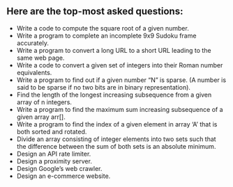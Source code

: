 ## Here are the top-most asked questions:
- Write a code to compute the square root of a given number.
- Write a program to complete an incomplete 9x9 Sudoku frame accurately.
- Write a program to convert a long URL to a short URL leading to the same web page.
- Write a code to convert a given set of integers into their Roman number equivalents.
- Write a program to find out if a given number “N” is sparse. (A number is said to be sparse if no two bits are in binary representation).
- Find the length of the longest increasing subsequence from a given array of n integers.
- Write a program to find the maximum sum increasing subsequence of a given array arr[].
- Write a program to find the index of a given element in array ‘A’ that is both sorted and rotated.
- Divide an array consisting of integer elements into two sets such that the difference between the sum of both sets is an absolute minimum.
- Design an API rate limiter.
- Design a proximity server.
- Design Google’s web crawler.
- Design an e-commerce website.